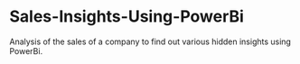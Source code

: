 # Sales-Insights-Using-PowerBi
Analysis of the sales of a company to find out various hidden insights using PowerBi.
